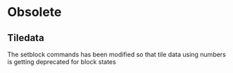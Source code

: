 # Obsolete

## Tiledata
The setblock commands has been modified so that tile data using numbers is getting deprecated for block states
